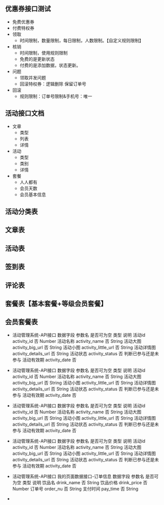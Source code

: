 ## 优惠券接口测试
- 免费优惠券
- 付费特权券
- 领取    
    - 时间限制，数量限制，每日限制，人数限制。【自定义规则限制】
- 核销
    - 时间限制，使用规则限制
    - 免费的是更新状态
    - 付费的是添加数据，状态更新。
- 问题 
    - 领取并发问题
    - 回滚特权券：逻辑删除 保留订单号    
- 回滚    
    - 规则限制：订单号限制&手机号：唯一    


## 活动接口文档

- 文章
    - 类型
    - 列表
    - 详情
- 活动
    - 类型
    - 类别
    - 详情
- 套餐
    - 人人都有
    - 会员天数    
    - 会员基本信息

## 活动分类表

## 文章表

## 活动表

## 签到表

## 评论表

## 套餐表【基本套餐+等级会员套餐】

## 会员套餐表

- 活动管理系统-API接口
数据字段 参数名 是否可为空 类型 说明
活动id activity_id 否 Number
活动名称 activity_name 否 String
活动大图 activity_big_url 否 String
活动小图 activity_little_url 否 String
活动详情图 activity_details_url 否 String
活动状态 activity_status 否 判断已参与还是未参与
活动有效期 activity_date 否

- 活动管理系统-API接口
数据字段 参数名 是否可为空 类型 说明
活动id activity_id 否 Number
活动名称 activity_name 否 String
活动大图 activity_big_url 否 String
活动小图 activity_little_url 否 String
活动详情图 activity_details_url 否 String
活动状态 activity_status 否 判断已参与还是未参与
活动有效期 activity_date 否

- 活动管理系统-API接口
数据字段 参数名 是否可为空 类型 说明
活动id activity_id 否 Number
活动名称 activity_name 否 String
活动大图 activity_big_url 否 String
活动小图 activity_little_url 否 String
活动详情图 activity_details_url 否 String
活动状态 activity_status 否 判断已参与还是未参与
活动有效期 activity_date 否

- 活动管理系统-API接口
数据字段 参数名 是否可为空 类型 说明
活动id activity_id 否 Number
活动名称 activity_name 否 String
活动大图 activity_big_url 否 String
活动小图 activity_little_url 否 String
活动详情图 activity_details_url 否 String
活动状态 activity_status 否 判断已参与还是未参与
活动有效期 activity_date 否

- 活动管理系统-API接口
我的页面数据接口-订单信息
数据字段 参数名 是否可为空 类型 说明
饮品名 drink_name 否 String
饮品价格 drink_price 否 Number
订单号 order_nu 否 String
支付时间 pay_time 否 String

- 
